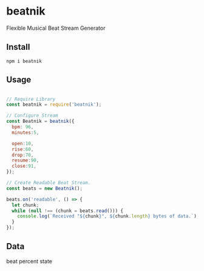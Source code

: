 # beatnik
Flexible Musical Beat Stream Generator

## Install

    npm i beatnik

## Usage

```JavaScript

// Require Library
const beatnik = require('beatnik');

// Configure Stream
const Beatnik = beatnik({
  bpm: 96,
  minutes:5,

  open:10,
  rise:60,
  drop:70,
  resume:90,
  close:91,
});

// Create Readable Beat Stream.
const beats = new Beatnik();

beats.on('readable', () => {
  let chunk;
  while (null !== (chunk = beats.read())) {
    console.log(`Received "${chunk}", ${chunk.length} bytes of data.`);
  }
});

```

## Data

beat <space> percent <space> state
